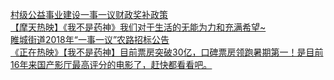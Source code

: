   
[村级公益事业建设一事一议财政奖补政策](http://www.dianyue.me/archives/951/tnfxhuh6rv5ulb39/)  
[【摩天热映】《我不是药神》我们对于生活的无能为力和充满希望~](http://www.dianyue.me/archives/419/p2h69aoe1dliwega/)  
[睢城街道2018年“一事一议”农路招标公告](http://www.dianyue.me/archives/999/aq88hsg6jen7phmu/)  
[《正在热映》【我不是药神】目前票房突破30亿，口碑票房领跑暑期第一！是目前16年来国产影厅最高评分的电影了，赶快都看看吧。](http://www.dianyue.me/archives/780/83zlwl8ucxf439di/)